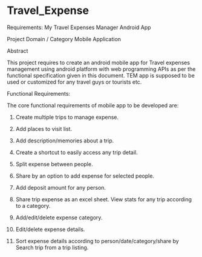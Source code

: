 # Travel_Expense
Requirements:
My Travel Expenses Manager Android App



Project Domain / Category
Mobile Application


Abstract

This project requires to create an android mobile app for Travel expenses management using android platform with web programming APIs as per the functional specification given in this document. TEM app is supposed to be used or customized for any travel guys or tourists etc.

Functional Requirements:


The core functional requirements of mobile app to be developed are:


1.	Create multiple trips to manage expense.

2.	Add places to visit list.

3.	Add description/memories about a trip.

4.	Create a shortcut to easily access any trip detail.

5.	Split expense between people.

6.	Share by an option to add expense for selected people.

7.	Add deposit amount for any person.

8.	Share trip expense as an excel sheet. View stats for any trip according to a category.

9.	Add/edit/delete expense category.

10.	Edit/delete expense details.
 

11.	Sort expense details according to person/date/category/share by Search trip from a trip listing.


